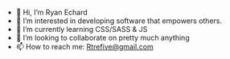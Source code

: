- 👋 Hi, I’m Ryan Echard
- 👀 I’m interested in developing software that empowers others.
- 🌱 I’m currently learning CSS/SASS & JS
- 💞️ I’m looking to collaborate on pretty much anything
- 📫 How to reach me: Rtrefive@gmail.com

<!---
ryanechard/ryanechard is a ✨ special ✨ repository because its `README.md` (this file) appears on your GitHub profile.
You can click the Preview link to take a look at your changes.
--->
